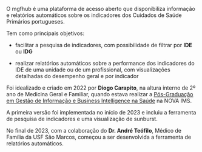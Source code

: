 O mgfhub é uma plataforma de acesso aberto que disponibiliza informação e relatórios automáticos sobre os indicadores dos Cuidados de Saúde Primários portugueses.

Tem como principais objetivos:

- facilitar a pesquisa de indicadores, com possibilidade de filtrar por **IDE** ou **IDG**

- realizar relatórios automáticos sobre a performance dos indicadores do IDE de uma unidade ou de um profissional, com visualizações detalhadas do desempenho geral e por indicador

Foi idealizado e criado em 2022 por **Diogo Carapito**, na altura interno de 2º ano de Medicina Geral e Familiar, quando estava realizar a [Pós-Graduação em Gestão de Informação e Business Intelligence na Saúde](https://www.novaims.unl.pt/pt/ensino/cursos/pos-graduacoes-e-mestrados/pos-graduacao-em-gestao-de-informacao-e-business-intelligence-na-saude/) na NOVA IMS.

A primeira versão foi implementada no início de 2023 e incluiu a ferramenta de pesquisa de indicadores e uma visualização de sunburst.

No final de 2023, com a colaboração do **Dr. André Teófilo**, Médico de Família da USF São Marcos, começou a ser desenvolvida a ferramenta de relatórios automáticos.
